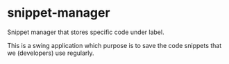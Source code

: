 # snippet-manager
Snippet manager that stores specific code under label.

This is a swing application which purpose is to save the code snippets that we (developers) use regularly.
